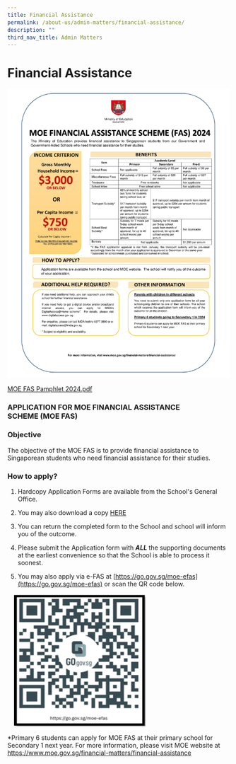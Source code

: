 ```yaml
---
title: Financial Assistance
permalink: /about-us/admin-matters/financial-assistance/
description: ""
third_nav_title: Admin Matters
---
```

# **Financial Assistance**


![](/images/moeefas2024.jpg)

[MOE FAS Pamphlet 2024.pdf](/files/document4a_moe%20fas%20pamphet%20el.pdf)

### APPLICATION FOR MOE FINANCIAL ASSISTANCE SCHEME&nbsp;(MOE FAS)

### Objective  

The objective of the MOE FAS is to provide financial assistance to Singaporean students who need financial assistance for their studies.

  

### How to apply?

1. Hardcopy Application Forms are available from the School's General Office.

2. You may also download a copy&nbsp;[HERE](/files/moe%20fas%20application%20form%202024.pdf)

3. You can return the completed form to the School and school will inform you of the outcome.

4. Please submit the Application form with&nbsp;**_ALL_**&nbsp;the supporting documents at the earliest convenience so that the School is able to process it soonest.

5. You may also apply via e-FAS at [https://go.gov.sg/moe-efas](https://go.gov.sg/moe-efas) or scan the QR code below. 

<img src="/images/efas_qr.png" style="width:300px;height:300px;margin-left:15px;">



*Primary 6 students can apply for MOE FAS at their primary school for Secondary 1 next year.
For more information, please visit MOE website at
https://www.moe.gov.sg/financial-matters/financial-assistance